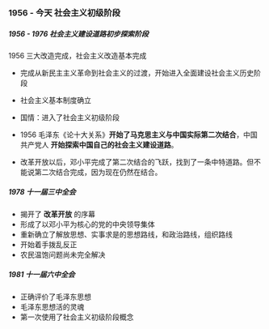 ### 1956 - 今天 社会主义初级阶段

##### 1956 - 1976 社会主义建设道路初步探索阶段

1956 三大改造完成，社会主义改造基本完成

- 完成从新民主主义革命到社会主义的过渡，开始进入全面建设社会主义历史阶段

- 社会主义基本制度确立

- 国情：进入了社会主义初级阶段

- 1956 毛泽东《论十大关系》**开始了马克思主义与中国实际第二次结合**，中国共产党人 **开始探索中国自己的社会主义建设道路**。

- 改革开放以后，邓小平完成了第二次结合的飞跃，找到了一条中特道路。但不能说第二次结合完成，因为现在仍然在结合。



##### 1978 十一届三中全会

- 揭开了 **改革开放** 的序幕
- 形成了以邓小平为核心的党的中央领导集体 
- 重新确立了解放思想、实事求是的思想路线，和政治路线，组织路线
- 开始着手拨乱反正
- 农民温饱问题尚未完全解决

##### 1981 十一届六中全会

- 正确评价了毛泽东思想
- 毛泽东思想活的灵魂
- 第一次使用了社会主义初级阶段概念

